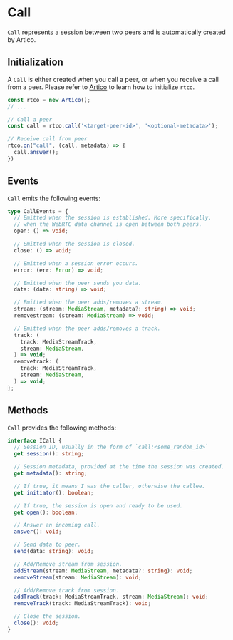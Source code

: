 # Call

`Call` represents a session between two peers and is automatically created by Artico.

## Initialization

A `Call` is either created when you call a peer, or when you receive a call from a peer.
Please refer to [Artico](/reference/artico) to learn how to initialize `rtco`.

```ts
const rtco = new Artico();
// ...

// Call a peer
const call = rtco.call('<target-peer-id>', '<optional-metadata>');

// Receive call from peer
rtco.on("call", (call, metadata) => {
  call.answer();
})
```

## Events

`Call` emits the following events:

```ts
type CallEvents = {
  // Emitted when the session is established. More specifically,
  // when the WebRTC data channel is open between both peers.
  open: () => void;

  // Emitted when the session is closed.
  close: () => void;

  // Emitted when a session error occurs.
  error: (err: Error) => void;

  // Emitted when the peer sends you data.
  data: (data: string) => void;

  // Emitted when the peer adds/removes a stream.
  stream: (stream: MediaStream, metadata?: string) => void;
  removestream: (stream: MediaStream) => void;

  // Emitted when the peer adds/removes a track.
  track: (
    track: MediaStreamTrack,
    stream: MediaStream,
  ) => void;
  removetrack: (
    track: MediaStreamTrack,
    stream: MediaStream,
  ) => void;
};
```

## Methods

`Call` provides the following methods:

```ts
interface ICall {
  // Session ID, usually in the form of `call:<some_random_id>`
  get session(): string;

  // Session metadata, provided at the time the session was created.
  get metadata(): string;

  // If true, it means I was the caller, otherwise the callee.
  get initiator(): boolean;

  // If true, the session is open and ready to be used.
  get open(): boolean;

  // Answer an incoming call.
  answer(): void;

  // Send data to peer.
  send(data: string): void;

  // Add/Remove stream from session.
  addStream(stream: MediaStream, metadata?: string): void;
  removeStream(stream: MediaStream): void;

  // Add/Remove track from session.
  addTrack(track: MediaStreamTrack, stream: MediaStream): void;
  removeTrack(track: MediaStreamTrack): void;

  // Close the session.
  close(): void;
}
```

